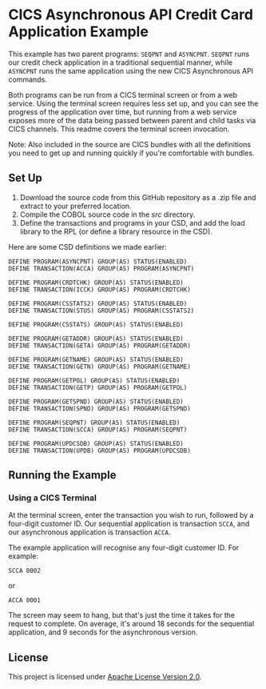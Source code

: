 # CICS Asynchronous API Credit Card Application Example

This example has two parent programs: `SEQPNT` and `ASYNCPNT`. `SEQPNT` runs our
credit check application in a traditional sequential manner, while `ASYNCPNT`
runs the same application using the new CICS Asynchronous API commands.

Both programs can be run from a CICS terminal screen or from a web
service. Using the terminal screen requires less set up, and you can see the
progress of the application over time, but running from a web service exposes
more of the data being passed between parent and child tasks via CICS
channels. This readme covers the terminal screen invocation.

Note: Also included in the source are CICS bundles with all the definitions you
need to get up and running quickly if you're comfortable with bundles.

## Set Up

1. Download the source code from this GitHub repository as a .zip file and
   extract to your preferred location.
2. Compile the COBOL source code in the _src_ directory.
3. Define the transactions and programs in your CSD, and add the load library to
   the RPL (or define a library resource in the CSD).

Here are some CSD definitions we made earlier:

    DEFINE PROGRAM(ASYNCPNT) GROUP(AS) STATUS(ENABLED)
    DEFINE TRANSACTION(ACCA) GROUP(AS) PROGRAM(ASYNCPNT)
    
    DEFINE PROGRAM(CRDTCHK) GROUP(AS) STATUS(ENABLED)
    DEFINE TRANSACTION(ICCK) GROUP(AS) PROGRAM(CRDTCHK)
    
    DEFINE PROGRAM(CSSTATS2) GROUP(AS) STATUS(ENABLED)
    DEFINE TRANSACTION(STUS) GROUP(AS) PROGRAM(CSSTATS2)
    
    DEFINE PROGRAM(CSSTATS) GROUP(AS) STATUS(ENABLED)
    
    DEFINE PROGRAM(GETADDR) GROUP(AS) STATUS(ENABLED)
    DEFINE TRANSACTION(GETA) GROUP(AS) PROGRAM(GETADDR)
    
    DEFINE PROGRAM(GETNAME) GROUP(AS) STATUS(ENABLED)
    DEFINE TRANSACTION(GETN) GROUP(AS) PROGRAM(GETNAME)
    
    DEFINE PROGRAM(GETPOL) GROUP(AS) STATUS(ENABLED)
    DEFINE TRANSACTION(GETP) GROUP(AS) PROGRAM(GETPOL)
    
    DEFINE PROGRAM(GETSPND) GROUP(AS) STATUS(ENABLED)
    DEFINE TRANSACTION(SPND) GROUP(AS) PROGRAM(GETSPND)
    
    DEFINE PROGRAM(SEQPNT) GROUP(AS) STATUS(ENABLED)
    DEFINE TRANSACTION(SCCA) GROUP(AS) PROGRAM(SEQPNT)
    
    DEFINE PROGRAM(UPDCSDB) GROUP(AS) STATUS(ENABLED)
    DEFINE TRANSACTION(UPDB) GROUP(AS) PROGRAM(UPDCSDB)
 
## Running the Example

### Using a CICS Terminal

At the terminal screen, enter the transaction you wish to run, followed by a
four-digit customer ID. Our sequential application is transaction `SCCA`, and
our asynchronous application is transaction `ACCA`.

The example application will recognise any four-digit customer ID. For example:

    SCCA 0002

or

    ACCA 0001

The screen may seem to hang, but that's just the time it takes for the request
to complete. On average, it's around 18 seconds for the sequential application,
and 9 seconds for the asynchronous version.

## License

This project is licensed under [Apache License Version 2.0](LICENSE).
